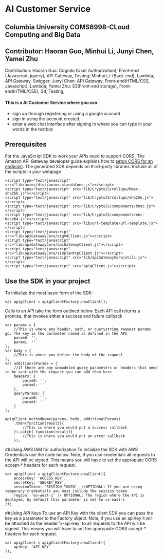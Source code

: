 # AI Customer Service

## Columbia University COMS6998-CLoud Computing and Big Data

## Contributor: Haoran Guo, Minhui Li, Junyi Chen, Yamei Zhu
Contribution: Haoran Guo: Cognito (User Authorization), Front-end (Javascript, jquery), API Gateway, Testing;
              Minhui Li: (Back-end), Lambda, API Gateway, Swigger;
              Junyi Chen: API Gateway, Front-end(HTML/CSS, Javascript), Lambda;
              Yamei Zhu: S3(Front-end storage), Front-end(HTML/CSS), Git, Testing;

#### This is a AI Customer Service where you can

* sign up through registering or using a google account.
* sign in using the account created.
* enter a web chat interface after signing in where you can type in your words in the textbox 

## Prerequisites
For the JavaScript SDK to work your APIs need to support CORS. The Amazon API Gateway developer guide explains how to [setup CORS for an endpoint]().
The generated SDK depends on third-party libraries. Include all of the scripts in your webpage

    <script type="text/javascript" src="lib/axios/dist/axios.standalone.js"></script>
    <script type="text/javascript" src="lib/CryptoJS/rollups/hmac-sha256.js"></script>
    <script type="text/javascript" src="lib/CryptoJS/rollups/sha256.js"></script>
    <script type="text/javascript" src="lib/CryptoJS/components/hmac.js"></script>
    <script type="text/javascript" src="lib/CryptoJS/components/enc-base64.js"></script>
    <script type="text/javascript" src="lib/url-template/url-template.js"></script>
    <script type="text/javascript" src="lib/apiGatewayCore/sigV4Client.js"></script>
    <script type="text/javascript" src="lib/apiGatewayCore/apiGatewayClient.js"></script>
    <script type="text/javascript" src="lib/apiGatewayCore/simpleHttpClient.js"></script>
    <script type="text/javascript" src="lib/apiGatewayCore/utils.js"></script>
    <script type="text/javascript" src="apigClient.js"></script>

## Use the SDK in your project

To initialize the most basic form of the SDK:

```
var apigClient = apigClientFactory.newClient();
```

Calls to an API take the form outlined below. Each API call returns a promise, that invokes either a success and failure callback

```
var params = {
    //This is where any header, path, or querystring request params go. The key is the parameter named as defined in the API
    param0: '',
    param1: ''
};
var body = {
    //This is where you define the body of the request
};
var additionalParams = {
    //If there are any unmodeled query parameters or headers that need to be sent with the request you can add them here
    headers: {
        param0: '',
        param1: ''
    },
    queryParams: {
        param0: '',
        param1: ''
    }
};

apigClient.methodName(params, body, additionalParams)
    .then(function(result){
        //This is where you would put a success callback
    }).catch( function(result){
        //This is where you would put an error callback
    });
```

##Using AWS IAM for authorization
To initialize the SDK with AWS Credentials use the code below. Note, if you use credentials all requests to the API will be signed. This means you will have to set the appropiate CORS accept-* headers for each request.

```
var apigClient = apigClientFactory.newClient({
    accessKey: 'ACCESS_KEY',
    secretKey: 'SECRET_KEY',
    sessionToken: 'SESSION_TOKEN', //OPTIONAL: If you are using temporary credentials you must include the session token
    region: 'eu-west-1' // OPTIONAL: The region where the API is deployed, by default this parameter is set to us-east-1
});
```

##Using API Keys
To use an API Key with the client SDK you can pass the key as a parameter to the Factory object. Note, if you use an apiKey it will be attached as the header 'x-api-key' to all requests to the API will be signed. This means you will have to set the appropiate CORS accept-* headers for each request.

```
var apigClient = apigClientFactory.newClient({
    apiKey: 'API_KEY'
});
```




